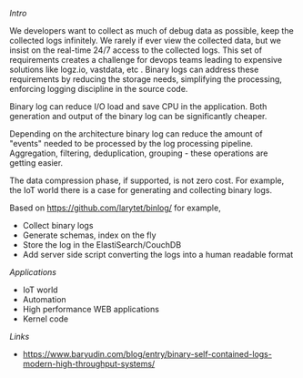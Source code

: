 *Intro*

We developers want to collect as much of debug data as possible, keep the collected logs infinitely. We rarely if ever view the collected data, but we insist on the real-time 24/7 access to the collected logs. This set of requirements creates a challenge for devops teams leading to expensive solutions like logz.io, vastdata, etc . Binary logs can address these requirements by reducing the storage needs, simplifying the processing, enforcing logging discipline in the source code. 

Binary log can reduce I/O load and save CPU in the application. Both generation and  output of the binary log can be significantly cheaper. 

Depending on the architecture binary log can reduce the amount of "events" needed to be processed by the log processing pipeline. Aggregation, filtering, deduplication, grouping - these operations are getting easier. 


The data compression phase, if supported, is not zero cost. For example, the IoT world there is a case for generating and collecting binary logs. 


Based on https://github.com/larytet/binlog/ for example,

* Collect binary logs
* Generate schemas, index on the fly
* Store the log in the ElastiSearch/CouchDB
* Add server side script converting the logs into a human readable format

*Applications*

* IoT world
* Automation
* High performance WEB applications
* Kernel code


*Links*

* https://www.baryudin.com/blog/entry/binary-self-contained-logs-modern-high-throughput-systems/
